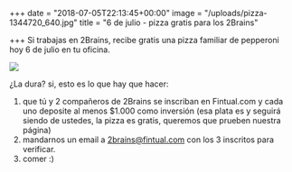 +++
date = "2018-07-05T22:13:45+00:00"
image = "/uploads/pizza-1344720_640.jpg"
title = "6 de julio - pizza gratis para los 2Brains"

+++
Si trabajas en 2Brains, recibe gratis una pizza familiar de pepperoni hoy 6 de julio en tu oficina.

![](/uploads/pizza-1344720_640.jpg)

¿La dura? si, esto es lo que hay que hacer:

1. que tú y 2 compañeros de 2Brains se inscriban en Fintual.com y cada uno deposite al menos $1.000 como inversión (esa plata es y seguirá siendo de ustedes, la pizza es gratis, queremos que prueben nuestra página)
2. mandarnos un email a 2brains@fintual.com con los 3 inscritos para verificar.
3. comer :)